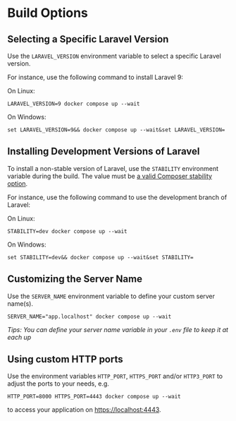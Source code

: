 # Build Options

## Selecting a Specific Laravel Version

Use the `LARAVEL_VERSION` environment variable to select a specific Laravel version.

For instance, use the following command to install Laravel 9:

On Linux:

    LARAVEL_VERSION=9 docker compose up --wait

On Windows:

    set LARAVEL_VERSION=9&& docker compose up --wait&set LARAVEL_VERSION=

## Installing Development Versions of Laravel

To install a non-stable version of Laravel, use the `STABILITY` environment variable during the build.
The value must be [a valid Composer stability option](https://getcomposer.org/doc/04-schema.md#minimum-stability).

For instance, use the following command to use the development branch of Laravel:

On Linux:

    STABILITY=dev docker compose up --wait

On Windows:

    set STABILITY=dev&& docker compose up --wait&set STABILITY=

## Customizing the Server Name

Use the `SERVER_NAME` environment variable to define your custom server name(s).

    SERVER_NAME="app.localhost" docker compose up --wait

*Tips: You can define your server name variable in your `.env` file to keep it at each up*

## Using custom HTTP ports

Use the environment variables `HTTP_PORT`, `HTTPS_PORT` and/or `HTTP3_PORT` to adjust the ports to your needs, e.g.

    HTTP_PORT=8000 HTTPS_PORT=4443 docker compose up --wait

to access your application on [https://localhost:4443](https://localhost:4443).
